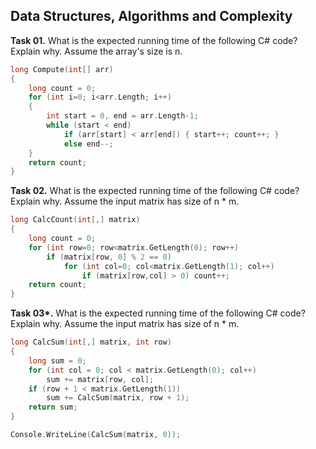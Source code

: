 ## Data Structures, Algorithms and Complexity

**Task 01.** What is the expected running time of the following C# code? Explain why. Assume the array's size is n.

```c
long Compute(int[] arr)
{
    long count = 0;
    for (int i=0; i<arr.Length; i++)
    {
        int start = 0, end = arr.Length-1;
        while (start < end)
            if (arr[start] < arr[end]) { start++; count++; }
			else end--;
    }
    return count;
}
```

**Task 02.** What is the expected running time of the following C# code? Explain why. Assume the input matrix has size of n * m.

```c
long CalcCount(int[,] matrix)
{
    long count = 0;
    for (int row=0; row<matrix.GetLength(0); row++)
        if (matrix[row, 0] % 2 == 0)
            for (int col=0; col<matrix.GetLength(1); col++)
                if (matrix[row,col] > 0) count++;
    return count;
}
```

**Task 03\*.** What is the expected running time of the following C# code? Explain why. Assume the input matrix has size of n * m.

```c
long CalcSum(int[,] matrix, int row)
{
    long sum = 0;
    for (int col = 0; col < matrix.GetLength(0); col++) 
        sum += matrix[row, col];
    if (row + 1 < matrix.GetLength(1))
        sum += CalcSum(matrix, row + 1);
    return sum;
}

Console.WriteLine(CalcSum(matrix, 0));
```